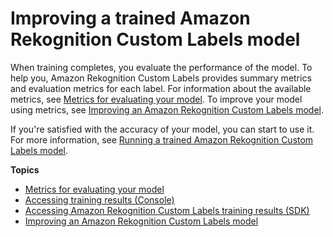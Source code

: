 # Improving a trained Amazon Rekognition Custom Labels model<a name="improving-model"></a>

When training completes, you evaluate the performance of the model\. To help you, Amazon Rekognition Custom Labels provides summary metrics and evaluation metrics for each label\. For information about the available metrics, see [Metrics for evaluating your model](im-metrics-use.md)\. To improve your model using metrics, see [Improving an Amazon Rekognition Custom Labels model](tr-improve-model.md)\. 



If you're satisfied with the accuracy of your model, you can start to use it\. For more information, see [Running a trained Amazon Rekognition Custom Labels model](running-model.md)\. 

**Topics**
+ [Metrics for evaluating your model](im-metrics-use.md)
+ [Accessing training results \(Console\)](im-access-training-results.md)
+ [Accessing Amazon Rekognition Custom Labels training results \(SDK\)](im-metrics-api.md)
+ [Improving an Amazon Rekognition Custom Labels model](tr-improve-model.md)